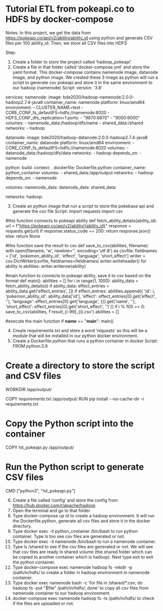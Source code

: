 # Tutorial ETL from pokeapi.co to HDFS by docker-compose
Notes: In this project, we get the data from https://pokeapi.co/api/v2/ability/ability_id using python and generate CSV files per 100 ability_id. Then, we store all CSV files into HDFS

Step:
1. Create a folder to store the project called ‘hadoop_pokeapi’
2. Create a file in that folder called ‘docker-compose.yml’ and store the yaml format. This docker-compose contains namenode image, datanode image, and python image. We created these 3 image as python will run a script to generate csv pokeapi and store it in the same environment to our hadoop (namenode)
	Script:
version: '3.8'


services:
 namenode:
   image: bde2020/hadoop-namenode:2.0.0-hadoop2.7.4-java8
   container_name: namenode
   platform: linux/amd64
   environment:
     - CLUSTER_NAME=test
     - CORE_CONF_fs_defaultFS=hdfs://namenode:8020
     - HDFS_CONF_dfs_replication=1
   ports:
     - "9870:9870"
     - "9000:9000"
   volumes:
     - namenode_data:/hadoop/dfs/name
     - shared_data:/shared
   networks:
     - hadoop


 datanode:
   image: bde2020/hadoop-datanode:2.0.0-hadoop2.7.4-java8
   container_name: datanode
   platform: linux/amd64
   environment:
     - CORE_CONF_fs_defaultFS=hdfs://namenode:8020
   volumes:
     - datanode_data:/hadoop/dfs/data
   networks:
     - hadoop
   depends_on:
     - namenode


 python:
   build:
     context: .
     dockerfile: Dockerfile.python
   container_name: python_container
   volumes:
     - shared_data:/app/output
   networks:
     - hadoop
   depends_on:
     - namenode


volumes:
 namenode_data:
 datanode_data:
 shared_data:


networks:
 hadoop:

3. Create an python image that run a script to store the pokebase api and generate the csv file
	Script:
import requests
import csv


#this function connects to pokeapi ability
def fetch_ability_details(ability_id):
   url = f"https://pokeapi.co/api/v2/ability/{ability_id}"
   response = requests.get(url)
   if response.status_code == 200:
       return response.json()
   else:
       return None


#this function save the result to csv
def save_to_csv(abilities, filename):
   with open(filename, 'w', newline='', encoding='utf-8') as csvfile:
       fieldnames = ['id', 'pokemon_ability_id', 'effect', 'language', 'short_effect']
       writer = csv.DictWriter(csvfile, fieldnames=fieldnames)
       writer.writeheader()
       for ability in abilities:
           writer.writerow(ability)


#main function to connects to pokeapi ability, save it to csv based on the format
def main():
   abilities = []
   for i in range(1, 1000):
       ability_data = fetch_ability_details(i)
       if ability_data:
           effect_entries = ability_data.get('effect_entries', [])
           if effect_entries:
               abilities.append({
                   'id': i,
                   'pokemon_ability_id': ability_data['id'],
                   'effect': effect_entries[0].get('effect', ''),
                   'language': effect_entries[0].get('language', {}).get('name', ''),
                   'short_effect': effect_entries[0].get('short_effect', '')
               })
       if i % 100 == 0:
           save_to_csv(abilities, f'result_{i-99}_{i}.csv')
           abilities = []


#execute the main function
if __name__ == "__main__":
   main()

4. Create requirements.txt and store a word ‘requests’ as this will be a module that will be installed in our python docker environment.
5. Create a Dockerfile.python that runs a python container in docker
	Script:
FROM python:3.9


# Create a directory to store the script and CSV files
WORKDIR /app/output/


COPY requirements.txt /app/output/
RUN pip install --no-cache-dir -r requirements.txt


# Copy the Python script into the container
COPY hit_pokeapi.py /app/output/


# Run the Python script to generate CSV files
CMD ["python3", "hit_pokeapi.py"] 

6. Create a file called ‘config’ and store the config from https://hub.docker.com/r/apache/hadoop 
7. Open the terminal and go to that folder
8. Type docker-compose up id to create a hadoop environment. It will run the Dockerfile.python, generate all csv files and store it in the docker directory. 
9. Type docker exec -it python_container /bin/bash to run python container. Type ls too see csv files are generated or not.
10. Type docker exec -it namenode /bin/bash to run a namenode container.
11. Type ls /shared to see if the csv files are generated or not. We will see that csv files are ready in shared volume (the shared folder which can be copied to another container which is hadoop). Next type exit to exit the python container.
12. Type docker-compose exec namenode hadoop fs -mkdir -p /path/in/hdfs/ to create a folder in hadoop environment in namenode container.
13. Type docker exec namenode bash -c 'for file in /shared/*.csv; do hadoop fs -put "$file" /path/in/hdfs/; done' to copy all csv files from namenode container to our hadoop environment.
14. docker-compose exec namenode hadoop fs -ls /path/in/hdfs/ to check if the files are uploaded or not.


